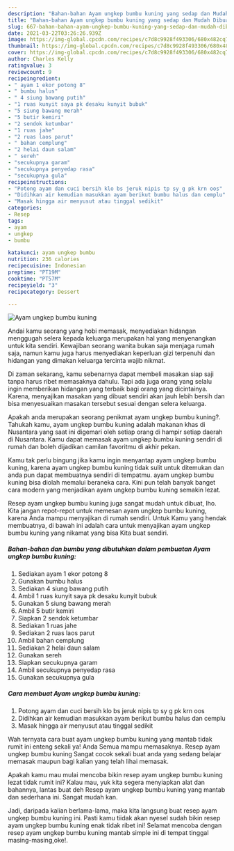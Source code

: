 ```yaml
---
description: "Bahan-bahan Ayam ungkep bumbu kuning yang sedap dan Mudah Dibuat"
title: "Bahan-bahan Ayam ungkep bumbu kuning yang sedap dan Mudah Dibuat"
slug: 667-bahan-bahan-ayam-ungkep-bumbu-kuning-yang-sedap-dan-mudah-dibuat
date: 2021-03-22T03:26:26.939Z
image: https://img-global.cpcdn.com/recipes/c7d8c9928f493306/680x482cq70/ayam-ungkep-bumbu-kuning-foto-resep-utama.jpg
thumbnail: https://img-global.cpcdn.com/recipes/c7d8c9928f493306/680x482cq70/ayam-ungkep-bumbu-kuning-foto-resep-utama.jpg
cover: https://img-global.cpcdn.com/recipes/c7d8c9928f493306/680x482cq70/ayam-ungkep-bumbu-kuning-foto-resep-utama.jpg
author: Charles Kelly
ratingvalue: 3
reviewcount: 9
recipeingredient:
- " ayam 1 ekor potong 8"
- " bumbu halus"
- " 4 siung bawang putih"
- "1 ruas kunyit saya pk desaku kunyit bubuk"
- "5 siung bawang merah"
- "5 butir kemiri"
- "2 sendok ketumbar"
- "1 ruas jahe"
- "2 ruas laos parut"
- " bahan cemplung"
- "2 helai daun salam"
- " sereh"
- "secukupnya garam"
- "secukupnya penyedap rasa"
- "secukupnya gula"
recipeinstructions:
- "Potong ayam dan cuci bersih klo bs jeruk nipis tp sy g pk krn oos"
- "Didihkan air kemudian masukkan ayam berikut bumbu halus dan cemplu"
- "Masak hingga air menyusut atau tinggal sedikit"
categories:
- Resep
tags:
- ayam
- ungkep
- bumbu

katakunci: ayam ungkep bumbu 
nutrition: 236 calories
recipecuisine: Indonesian
preptime: "PT19M"
cooktime: "PT57M"
recipeyield: "3"
recipecategory: Dessert

---
```



![Ayam ungkep bumbu kuning](https://img-global.cpcdn.com/recipes/c7d8c9928f493306/680x482cq70/ayam-ungkep-bumbu-kuning-foto-resep-utama.jpg)

Andai kamu seorang yang hobi memasak, menyediakan hidangan menggugah selera kepada keluarga merupakan hal yang menyenangkan untuk kita sendiri. Kewajiban seorang  wanita bukan saja menjaga rumah saja, namun kamu juga harus menyediakan keperluan gizi terpenuhi dan hidangan yang dimakan keluarga tercinta wajib nikmat.

Di zaman  sekarang, kamu sebenarnya dapat membeli masakan siap saji tanpa harus ribet memasaknya dahulu. Tapi ada juga orang yang selalu ingin memberikan hidangan yang terbaik bagi orang yang dicintainya. Karena, menyajikan masakan yang dibuat sendiri akan jauh lebih bersih dan bisa menyesuaikan masakan tersebut sesuai dengan selera keluarga. 



Apakah anda merupakan seorang penikmat ayam ungkep bumbu kuning?. Tahukah kamu, ayam ungkep bumbu kuning adalah makanan khas di Nusantara yang saat ini digemari oleh setiap orang di hampir setiap daerah di Nusantara. Kamu dapat memasak ayam ungkep bumbu kuning sendiri di rumah dan boleh dijadikan camilan favoritmu di akhir pekan.

Kamu tak perlu bingung jika kamu ingin menyantap ayam ungkep bumbu kuning, karena ayam ungkep bumbu kuning tidak sulit untuk ditemukan dan anda pun dapat membuatnya sendiri di tempatmu. ayam ungkep bumbu kuning bisa diolah memalui beraneka cara. Kini pun telah banyak banget cara modern yang menjadikan ayam ungkep bumbu kuning semakin lezat.

Resep ayam ungkep bumbu kuning juga sangat mudah untuk dibuat, lho. Kita jangan repot-repot untuk memesan ayam ungkep bumbu kuning, karena Anda mampu menyajikan di rumah sendiri. Untuk Kamu yang hendak membuatnya, di bawah ini adalah cara untuk menyajikan ayam ungkep bumbu kuning yang nikamat yang bisa Kita buat sendiri.

<!--inarticleads1-->

##### Bahan-bahan dan bumbu yang dibutuhkan dalam pembuatan Ayam ungkep bumbu kuning:

1. Sediakan  ayam 1 ekor potong 8
1. Gunakan  bumbu halus
1. Sediakan  4 siung bawang putih
1. Ambil 1 ruas kunyit saya pk desaku kunyit bubuk
1. Gunakan 5 siung bawang merah
1. Ambil 5 butir kemiri
1. Siapkan 2 sendok ketumbar
1. Sediakan 1 ruas jahe
1. Sediakan 2 ruas laos parut
1. Ambil  bahan cemplung
1. Sediakan 2 helai daun salam
1. Gunakan  sereh
1. Siapkan secukupnya garam
1. Ambil secukupnya penyedap rasa
1. Gunakan secukupnya gula




<!--inarticleads2-->

##### Cara membuat Ayam ungkep bumbu kuning:

1. Potong ayam dan cuci bersih klo bs jeruk nipis tp sy g pk krn oos
1. Didihkan air kemudian masukkan ayam berikut bumbu halus dan cemplu
1. Masak hingga air menyusut atau tinggal sedikit




Wah ternyata cara buat ayam ungkep bumbu kuning yang mantab tidak rumit ini enteng sekali ya! Anda Semua mampu memasaknya. Resep ayam ungkep bumbu kuning Sangat cocok sekali buat anda yang sedang belajar memasak maupun bagi kalian yang telah lihai memasak.

Apakah kamu mau mulai mencoba bikin resep ayam ungkep bumbu kuning lezat tidak rumit ini? Kalau mau, yuk kita segera menyiapkan alat dan bahannya, lantas buat deh Resep ayam ungkep bumbu kuning yang mantab dan sederhana ini. Sangat mudah kan. 

Jadi, daripada kalian berlama-lama, maka kita langsung buat resep ayam ungkep bumbu kuning ini. Pasti kamu tiidak akan nyesel sudah bikin resep ayam ungkep bumbu kuning enak tidak ribet ini! Selamat mencoba dengan resep ayam ungkep bumbu kuning mantab simple ini di tempat tinggal masing-masing,oke!.

